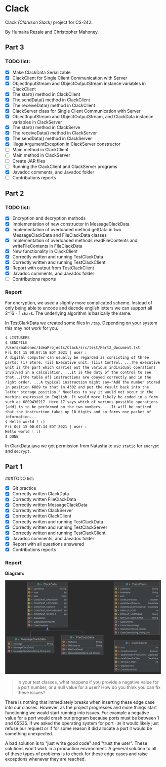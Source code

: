 # Clack
Clack _(Clarkson Slack)_ project for CS-242.

By Humaira Rezaie and Christopher Mahoney.

## Part 3
### TODO list:
- [x] Make ClackData Serializable
- [x] ClackClient for Single Client Communication with Server
- [x] ObjectInputStream and ObjectOutputStream instance variables in ClackClient
- [x] The start() method in ClackClient
- [x] The sendData() method in ClackClient
- [x] The receiveData() method in ClackClient
- [x] ClackServer class for Single Client Communication with Server
- [x] ObjectInputStream and ObjectOutputStream, and ClackData instance variables in
  ClackServer
- [x] The start() method in ClackServe
- [x] The receiveData() method in ClackServer
- [x] The sendData() method in ClackServer
- [x] IllegalArgumentException in ClackServer constructor
- [ ] Main method in ClackClient
- [ ] Main method in ClackServer
- [ ] Create JAR files
- [ ] Running the ClackClient and ClackServer programs
- [x] Javadoc comments, and Javadoc folder
- [ ] Contributions reports

## Part 2
### TODO list:
- [x] Encryption and decryption methods
- [x] Implementation of new constructor in MessageClackData
- [x] Implementation of overloaded method getData in two MessageClackData and FileClackData classes
- [x] Implementation of overloaded methods readFileContents and writeFileContents in FileClackData
- [x] New functionality in ClackClient
- [x] Correctly written and running TestClackData
- [x] Correctly written and running TestClackClient
- [x] Report with output from TestClackClient
- [x] Javadoc comments, and Javadoc folder
- [ ] Contributions reports

### Report
For encryption, we used a slightly more complicated scheme. Instead of only being able to encode and decode english 
letters we can support all 2^16 - 1 `char`s. The underlying algorithm is basically the same.

In TestClarkData we created some files in `/tmp`. Depending on your system this may not work for you.

```
$ LISTUSERS
$ SENDFILE /Users/mahonec/IdeaProjects/Clack/src/test/Part2_document.txt
Fri Oct 15 00:07:16 EDT 2021 | user :
A digital computer can usually be regarded as consisting of three parts: (i) Store. (ii) Executive unit. (iii) Control. ...The executive unit is the part which carries out the various individual operations involved in a calculation. ...It is the duty of the control to see that...[the table of] instructions are obeyed correctly and in the right order. ...A typical instruction might say—"Add the number stored in position 6809 to that in 4302 and put the result back into the latter storage position." Needless to say it would not occur in the machine expressed in English. It would more likely be coded in a form such as 6809430217. Here 17 says which of various possible operations [add] is to be performed on the two numbers. ...It will be noticed that the instruction takes up 10 digits and so forms one packet of information...
$ Hello world ! :)
Fri Oct 15 00:07:34 EDT 2021 | user :
Hello world ! :)
$ DONE
```

In ClarkData.java we got permission from Natasha to use `static` for `encrypt` and `decrypt`.

## Part 1
###TODO list:
- [x] Git practice
- [x] Correctly written ClackData
- [x] Correctly written FileClackData
- [x] Correctly written MessageClackData
- [x] Correctly written ClackServer 
- [x] Correctly written ClackClient
- [x] Correctly written and running TestClackData
- [x] Correctly written and running TestClackServer
- [x] Correctly written and running TestClackClient
- [x] Javadoc comments, and Javadoc folder
- [x] Report with all questions answered
- [x] Contributions reports
  
### Report

**Diagram:**

![](screenshot.png)

> In your test classes, what happens if you provide a negative value for a port
number, or a null value for a user? How do you think you can fix these issues?

There is nothing that immediately breaks when inserting these edge case into our classes. 
However, as the project progresses and more things start functioning we would start running into issues.
For example a negative value for a port would crash our program because ports must be between 1 and 65535.
If we asked the operating system for port `-30` it would likely just refuse our request or if 
for some reason it did allocate a port it would be something unexpected.

A bad solution is to "just write good code" and "trust the user". These solutions won't work in a production 
environment. A general solution to all of these types of problems is to check for these edge cases and raise exceptions
whenever they are reached.